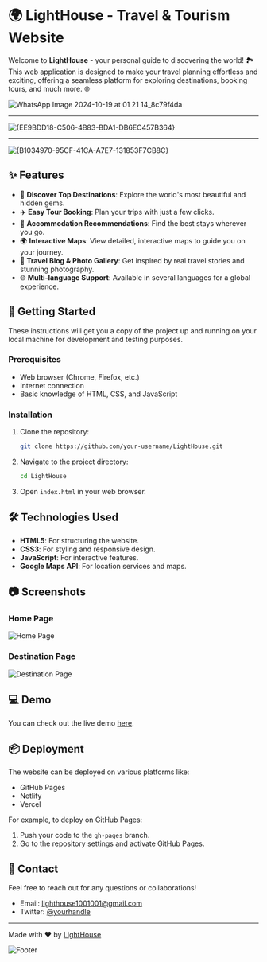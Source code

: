 # 🌍 LightHouse - Travel & Tourism Website

Welcome to **LightHouse** - your personal guide to discovering the world! 🏞️ This web application is designed to make your travel planning effortless and exciting, offering a seamless platform for exploring destinations, booking tours, and much more. 🌐

![WhatsApp Image 2024-10-19 at 01 21 14_8c79f4da](https://github.com/user-attachments/assets/ee166ff3-8594-495f-9526-35359806f8ea)

*** ***

![{EE9BDD18-C506-4B83-BDA1-DB6EC457B364}](https://github.com/user-attachments/assets/f1d17340-9985-4ff9-b157-e3914e7d9337)

*** ***

![{B1034970-95CF-41CA-A7E7-131853F7CB8C}](https://github.com/user-attachments/assets/49d1c2fd-89d3-4ec6-a11b-4070632053fc)


## ✨ Features

- 🌟 **Discover Top Destinations**: Explore the world's most beautiful and hidden gems.
- ✈️ **Easy Tour Booking**: Plan your trips with just a few clicks.
- 🏨 **Accommodation Recommendations**: Find the best stays wherever you go.
- 🌍 **Interactive Maps**: View detailed, interactive maps to guide you on your journey.
- 📸 **Travel Blog & Photo Gallery**: Get inspired by real travel stories and stunning photography.
- 🌐 **Multi-language Support**: Available in several languages for a global experience.

## 🚀 Getting Started

These instructions will get you a copy of the project up and running on your local machine for development and testing purposes.

### Prerequisites

- Web browser (Chrome, Firefox, etc.)
- Internet connection
- Basic knowledge of HTML, CSS, and JavaScript

### Installation

1. Clone the repository:
    ```bash
    git clone https://github.com/your-username/LightHouse.git
    ```
2. Navigate to the project directory:
    ```bash
    cd LightHouse
    ```
3. Open `index.html` in your web browser.

## 🛠️ Technologies Used

- **HTML5**: For structuring the website.
- **CSS3**: For styling and responsive design.
- **JavaScript**: For interactive features.
- **Google Maps API**: For location services and maps.

## 📷 Screenshots

### Home Page
![Home Page](https://via.placeholder.com/800x400?text=Home+Page)

### Destination Page
![Destination Page](https://via.placeholder.com/800x400?text=Destination+Page)

## 💻 Demo

You can check out the live demo [here](#). 

## 📦 Deployment

The website can be deployed on various platforms like:

- GitHub Pages
- Netlify
- Vercel

For example, to deploy on GitHub Pages:
1. Push your code to the `gh-pages` branch.
2. Go to the repository settings and activate GitHub Pages.

## 💬 Contact

Feel free to reach out for any questions or collaborations!

- Email: lighthouse1001001@gmail.com
- Twitter: [@yourhandle](https://twitter.com/yourhandle)

---

Made with ❤️ by [LightHouse](https://github.com/your-username)

![Footer](https://via.placeholder.com/1200x200?text=Happy+Travels+from+LightHouse)
